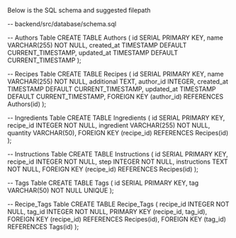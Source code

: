 Below is the SQL schema and suggested filepath

-- backend/src/database/schema.sql

-- Authors Table
CREATE TABLE Authors (
    id SERIAL PRIMARY KEY,
    name VARCHAR(255) NOT NULL,
    created_at TIMESTAMP DEFAULT CURRENT_TIMESTAMP,
    updated_at TIMESTAMP DEFAULT CURRENT_TIMESTAMP
);

-- Recipes Table
CREATE TABLE Recipes (
    id SERIAL PRIMARY KEY,
    name VARCHAR(255) NOT NULL,
    additional TEXT,
    author_id INTEGER,
    created_at TIMESTAMP DEFAULT CURRENT_TIMESTAMP,
    updated_at TIMESTAMP DEFAULT CURRENT_TIMESTAMP,
    FOREIGN KEY (author_id) REFERENCES Authors(id)
);

-- Ingredients Table
CREATE TABLE Ingredients (
    id SERIAL PRIMARY KEY,
    recipe_id INTEGER NOT NULL,
    ingredient VARCHAR(255) NOT NULL,
    quantity VARCHAR(50),
    FOREIGN KEY (recipe_id) REFERENCES Recipes(id)
);

-- Instructions Table
CREATE TABLE Instructions (
    id SERIAL PRIMARY KEY,
    recipe_id INTEGER NOT NULL,
    step INTEGER NOT NULL,
    instructions TEXT NOT NULL,
    FOREIGN KEY (recipe_id) REFERENCES Recipes(id)
);

-- Tags Table
CREATE TABLE Tags (
    id SERIAL PRIMARY KEY,
    tag VARCHAR(50) NOT NULL UNIQUE
);

-- Recipe_Tags Table
CREATE TABLE Recipe_Tags (
    recipe_id INTEGER NOT NULL,
    tag_id INTEGER NOT NULL,
    PRIMARY KEY (recipe_id, tag_id),
    FOREIGN KEY (recipe_id) REFERENCES Recipes(id),
    FOREIGN KEY (tag_id) REFERENCES Tags(id)
);